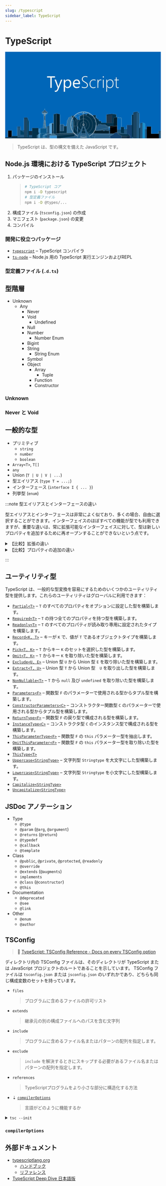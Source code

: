 ```yaml
---
slug: /typescript
sidebar_label: TypeScript
---
```


# TypeScript

![](../../../static/img/notes/typescript.bg.jpeg)

> TypeScript は、型の構文を備えた JavaScript です。

## Node.js 環境における TypeScript プロジェクト

1. パッケージのインストール
   > ```bash
   > # TypeScript コア
   > npm i -D typescript
   > # 型定義ファイル
   > npm i -D @types/...
   > ```
2. 構成ファイル (`tsconfig.json`) の作成
3. マニフェスト (`package.json`) の変更
4. コンパイル

### 開発に役立つパッケージ

- [`typescript`](https://www.npmjs.com/package/typescript) – TypeScript コンパイラ
- [`ts-node`](https://www.npmjs.com/package/ts-node) – Node.js 用の TypeScript 実行エンジンおよびREPL

### 型定義ファイル (`.d.ts`)

## 型階層

- Unknown
  - Any
    - Never
    - Void
      - Undefined 
    - Null
    - Number
      - Number Enum
    - Bigint
    - String
      - String Enum
    - Symbol
    - Object
      - Array
        - Tuple
      - Function
      - Constructor

### Unknown

### Never と Void

## 一般的な型

- プリミティブ
  - `string`
  - `number`
  - `boolean`
- `Array<T>`, `T[]`
- `any`
- Union (`T | U | V | ...`)
- 型エイリアス (`type T = ...;`)
- インターフェース (`interface I { ... }`)
- 列挙型 (`enum`)

:::note 型エイリアスとインターフェースの違い

型エイリアスとインターフェースは非常によく似ており、多くの場合、自由に選択することができます。インターフェイスのほぼすべての機能が型でも利用できますが、重要な違いは、常に拡張可能なインターフェイスに対して、型は新しいプロパティを追加するために再オープンすることができないという点です。

<details>
<summary>【比較】拡張の違い</summary>

```ts title="インターフェースの拡張" {1-7}
interface Animal {
  name: string
}

interface Bear extends Animal {
  honey: boolean
}

const bear: Bear = {
  name: 'Ted',
  honey: true,
}
```

```ts title="交差による型の拡張" {1-7}
type Animal = {
  name: string
}

type Bear = Animal & {
  honey: boolean
}

const bear: Bear = {
  name: 'Ted',
  honey: true,
}
```
</details>

<details>
<summary>【比較】プロパティの追加の違い</summary>

```ts title="インターフェース宣言のマージ" {1-7}
interface User {
  name: string
}

interface User {
  age:  number
}

const user: User = {
  name: 'John',
  age: 30,
}
```
```ts title="エラー：作成後にタイプを変更することはできません" {1-7}
type user = {
  name: string
}

type User = {
  age: number
}

// Error: Duplicate identifier 'User'.
```
</details>

:::

## ユーティリティ型

TypeScript は、一般的な型変換を容易にするためのいくつかのユーティリティ型を提供します。これらのユーティリティはグローバルに利用できます：

- [`Partial<T>`](https://www.typescriptlang.org/docs/handbook/utility-types.html#partialtype) – `T` のすべてのプロパティをオプションに設定した型を構築します。
- [`Required<T>`](https://www.typescriptlang.org/docs/handbook/utility-types.html#requiredtype) – `T` の持つ全てのプロパティを持つ型を構築します。
- [`Readonly<T>`](https://www.typescriptlang.org/docs/handbook/utility-types.html#readonlytype) – `T` のすべてのプロパティが読み取り専用に設定されたタイプを構築します。
- [`Record<K, T>`](https://www.typescriptlang.org/docs/handbook/utility-types.html#recordkeys-type) – キーが `K` で、値が `T` であるオブジェクトタイプを構築します。 
- [`Pick<T, K>`](https://www.typescriptlang.org/docs/handbook/utility-types.html#picktype-keys) – `T` からキー `K` のセットを選択した型を構築します。
- [`Omit<T, K>`](https://www.typescriptlang.org/docs/handbook/utility-types.html#omittype-keys) – `T` からキー `K` を取り除いた型を構築します。
- [`Exclude<U, E>`](https://www.typescriptlang.org/docs/handbook/utility-types.html#excludeuniontype-excludedmembers) – Union 型 `U` から Union 型 `E` を取り除いた型を構築します。
- [`Extract<T, U>`](https://www.typescriptlang.org/docs/handbook/utility-types.html#extracttype-union) – Union 型 `T` から Union 型　`U` を取り出した型を構築します。
- [`NonNullable<T>`](https://www.typescriptlang.org/docs/handbook/utility-types.html#nonnullabletype) – `T` から `null` 及び `undefined` を取り除いた型を構築します。
- [`Parameters<F>`](https://www.typescriptlang.org/docs/handbook/utility-types.html#parameterstype) – 関数型 `F` のパラメーターで使用される型からタプル型を構築します。
- [`ConstructorParameters<C>`](https://www.typescriptlang.org/docs/handbook/utility-types.html#constructorparameterstype) – コンストラクター関数型 `C` のパラメーターで使用される型からタプル型を構築します。
- [`ReturnType<F>`](https://www.typescriptlang.org/docs/handbook/utility-types.html#returntypetype) – 関数型 `F` の戻り型で構成される型を構築します。
- [`InstanceType<C>`](https://www.typescriptlang.org/docs/handbook/utility-types.html#instancetypetype) – コンストラクタ型 `C` のインスタンス型で構成される型を構築します。
- [`ThisParameterType<F>`](https://www.typescriptlang.org/docs/handbook/utility-types.html#thisparametertypetype) – 関数型 `F` の `this` パラメーター型を抽出します。
- [`OmitThisParameter<F>`](https://www.typescriptlang.org/docs/handbook/utility-types.html#omitthisparametertype) – 関数型 `F` の `this` パラメーター型を取り除いた型を構築します。
- [`ThisType<T>`](https://www.typescriptlang.org/docs/handbook/utility-types.html#thistypetype)
- [`Uppercase<StringType>`](https://www.typescriptlang.org/docs/handbook/utility-types.html#uppercasestringtype) – 文字列型 `Stringtype` を大文字にした型構築します。
- [`Lowercase<StringType>`](https://www.typescriptlang.org/docs/handbook/utility-types.html#lowercasestringtype) – 文字列型 `Stringtype` を小文字にした型構築します。
- [`Capitalize<StringType>`](https://www.typescriptlang.org/docs/handbook/utility-types.html#capitalizestringtype)
- [`Uncapitalize<StringType>`](https://www.typescriptlang.org/docs/handbook/utility-types.html#uncapitalizestringtype)

## JSDoc アノテーション

- Type
  - `@type`
  - `@param` (`@arg`, `@argument`)
  - `@returns` (`@return`)
  - `@typedef`
  - `@callback`
  - `@template`
- Class
  - `@public`, `@private`, `@protected`, `@readonly`
  - `@override`
  - `@extends` (`@augments`)
  - `implements`
  - `@class` (`@constructor`)
  - `@this`
- Documentation
  - `@deprecated`
  - `@see`
  - `@link`
- Other
  - `@enum`
  - `@author`

## TSConfig

> 🔗 [TypeScript: TSConfig Reference - Docs on every TSConfig option](https://www.typescriptlang.org/tsconfig)

ディレクトリ内の TSConfig ファイルは、そのディレクトリが TypeScript または JavaScript プロジェクトのルートであることを示しています。 TSConfig ファイルは `tsconfig.json` または `jsconfig.json` のいずれかであり、どちらも同じ構成変数のセットを持っています。

- `files`
  > プログラムに含めるファイルの許可リスト
- `extends`
  > 継承元の別の構成ファイルへのパスを含む文字列
- `include`
  > プログラムに含めるファイル名またはパターンの配列を指定します。
- `exclude`
  > `include` を解決するときにスキップする必要があるファイル名またはパターンの配列を指定します。
- `references`
  > TypeScriptプログラムをより小さな部分に構造化する方法
- ⇣ [`compilerOptions`](#compileroptions)
  >言語がどのように機能するか

<details>
<summary><code>tsc --init</code></summary>

```json title="tsconfig.json"
{
  "compilerOptions": {
    /* Visit https://aka.ms/tsconfig.json to read more about this file */

    /* Projects */
    // "incremental": true,                              /* Enable incremental compilation */
    // "composite": true,                                /* Enable constraints that allow a TypeScript project to be used with project references. */
    // "tsBuildInfoFile": "./",                          /* Specify the folder for .tsbuildinfo incremental compilation files. */
    // "disableSourceOfProjectReferenceRedirect": true,  /* Disable preferring source files instead of declaration files when referencing composite projects */
    // "disableSolutionSearching": true,                 /* Opt a project out of multi-project reference checking when editing. */
    // "disableReferencedProjectLoad": true,             /* Reduce the number of projects loaded automatically by TypeScript. */

    /* Language and Environment */
    "target": "es2016",                                  /* Set the JavaScript language version for emitted JavaScript and include compatible library declarations. */
    // "lib": [],                                        /* Specify a set of bundled library declaration files that describe the target runtime environment. */
    // "jsx": "preserve",                                /* Specify what JSX code is generated. */
    // "experimentalDecorators": true,                   /* Enable experimental support for TC39 stage 2 draft decorators. */
    // "emitDecoratorMetadata": true,                    /* Emit design-type metadata for decorated declarations in source files. */
    // "jsxFactory": "",                                 /* Specify the JSX factory function used when targeting React JSX emit, e.g. 'React.createElement' or 'h' */
    // "jsxFragmentFactory": "",                         /* Specify the JSX Fragment reference used for fragments when targeting React JSX emit e.g. 'React.Fragment' or 'Fragment'. */
    // "jsxImportSource": "",                            /* Specify module specifier used to import the JSX factory functions when using `jsx: react-jsx*`.` */
    // "reactNamespace": "",                             /* Specify the object invoked for `createElement`. This only applies when targeting `react` JSX emit. */
    // "noLib": true,                                    /* Disable including any library files, including the default lib.d.ts. */
    // "useDefineForClassFields": true,                  /* Emit ECMAScript-standard-compliant class fields. */

    /* Modules */
    "module": "commonjs",                                /* Specify what module code is generated. */
    // "rootDir": "./",                                  /* Specify the root folder within your source files. */
    // "moduleResolution": "node",                       /* Specify how TypeScript looks up a file from a given module specifier. */
    // "baseUrl": "./",                                  /* Specify the base directory to resolve non-relative module names. */
    // "paths": {},                                      /* Specify a set of entries that re-map imports to additional lookup locations. */
    // "rootDirs": [],                                   /* Allow multiple folders to be treated as one when resolving modules. */
    // "typeRoots": [],                                  /* Specify multiple folders that act like `./node_modules/@types`. */
    // "types": [],                                      /* Specify type package names to be included without being referenced in a source file. */
    // "allowUmdGlobalAccess": true,                     /* Allow accessing UMD globals from modules. */
    // "resolveJsonModule": true,                        /* Enable importing .json files */
    // "noResolve": true,                                /* Disallow `import`s, `require`s or `<reference>`s from expanding the number of files TypeScript should add to a project. */

    /* JavaScript Support */
    // "allowJs": true,                                  /* Allow JavaScript files to be a part of your program. Use the `checkJS` option to get errors from these files. */
    // "checkJs": true,                                  /* Enable error reporting in type-checked JavaScript files. */
    // "maxNodeModuleJsDepth": 1,                        /* Specify the maximum folder depth used for checking JavaScript files from `node_modules`. Only applicable with `allowJs`. */

    /* Emit */
    // "declaration": true,                              /* Generate .d.ts files from TypeScript and JavaScript files in your project. */
    // "declarationMap": true,                           /* Create sourcemaps for d.ts files. */
    // "emitDeclarationOnly": true,                      /* Only output d.ts files and not JavaScript files. */
    // "sourceMap": true,                                /* Create source map files for emitted JavaScript files. */
    // "outFile": "./",                                  /* Specify a file that bundles all outputs into one JavaScript file. If `declaration` is true, also designates a file that bundles all .d.ts output. */
    // "outDir": "./",                                   /* Specify an output folder for all emitted files. */
    // "removeComments": true,                           /* Disable emitting comments. */
    // "noEmit": true,                                   /* Disable emitting files from a compilation. */
    // "importHelpers": true,                            /* Allow importing helper functions from tslib once per project, instead of including them per-file. */
    // "importsNotUsedAsValues": "remove",               /* Specify emit/checking behavior for imports that are only used for types */
    // "downlevelIteration": true,                       /* Emit more compliant, but verbose and less performant JavaScript for iteration. */
    // "sourceRoot": "",                                 /* Specify the root path for debuggers to find the reference source code. */
    // "mapRoot": "",                                    /* Specify the location where debugger should locate map files instead of generated locations. */
    // "inlineSourceMap": true,                          /* Include sourcemap files inside the emitted JavaScript. */
    // "inlineSources": true,                            /* Include source code in the sourcemaps inside the emitted JavaScript. */
    // "emitBOM": true,                                  /* Emit a UTF-8 Byte Order Mark (BOM) in the beginning of output files. */
    // "newLine": "crlf",                                /* Set the newline character for emitting files. */
    // "stripInternal": true,                            /* Disable emitting declarations that have `@internal` in their JSDoc comments. */
    // "noEmitHelpers": true,                            /* Disable generating custom helper functions like `__extends` in compiled output. */
    // "noEmitOnError": true,                            /* Disable emitting files if any type checking errors are reported. */
    // "preserveConstEnums": true,                       /* Disable erasing `const enum` declarations in generated code. */
    // "declarationDir": "./",                           /* Specify the output directory for generated declaration files. */
    // "preserveValueImports": true,                     /* Preserve unused imported values in the JavaScript output that would otherwise be removed. */

    /* Interop Constraints */
    // "isolatedModules": true,                          /* Ensure that each file can be safely transpiled without relying on other imports. */
    // "allowSyntheticDefaultImports": true,             /* Allow 'import x from y' when a module doesn't have a default export. */
    "esModuleInterop": true,                             /* Emit additional JavaScript to ease support for importing CommonJS modules. This enables `allowSyntheticDefaultImports` for type compatibility. */
    // "preserveSymlinks": true,                         /* Disable resolving symlinks to their realpath. This correlates to the same flag in node. */
    "forceConsistentCasingInFileNames": true,            /* Ensure that casing is correct in imports. */

    /* Type Checking */
    "strict": true,                                      /* Enable all strict type-checking options. */
    // "noImplicitAny": true,                            /* Enable error reporting for expressions and declarations with an implied `any` type.. */
    // "strictNullChecks": true,                         /* When type checking, take into account `null` and `undefined`. */
    // "strictFunctionTypes": true,                      /* When assigning functions, check to ensure parameters and the return values are subtype-compatible. */
    // "strictBindCallApply": true,                      /* Check that the arguments for `bind`, `call`, and `apply` methods match the original function. */
    // "strictPropertyInitialization": true,             /* Check for class properties that are declared but not set in the constructor. */
    // "noImplicitThis": true,                           /* Enable error reporting when `this` is given the type `any`. */
    // "useUnknownInCatchVariables": true,               /* Type catch clause variables as 'unknown' instead of 'any'. */
    // "alwaysStrict": true,                             /* Ensure 'use strict' is always emitted. */
    // "noUnusedLocals": true,                           /* Enable error reporting when a local variables aren't read. */
    // "noUnusedParameters": true,                       /* Raise an error when a function parameter isn't read */
    // "exactOptionalPropertyTypes": true,               /* Interpret optional property types as written, rather than adding 'undefined'. */
    // "noImplicitReturns": true,                        /* Enable error reporting for codepaths that do not explicitly return in a function. */
    // "noFallthroughCasesInSwitch": true,               /* Enable error reporting for fallthrough cases in switch statements. */
    // "noUncheckedIndexedAccess": true,                 /* Include 'undefined' in index signature results */
    // "noImplicitOverride": true,                       /* Ensure overriding members in derived classes are marked with an override modifier. */
    // "noPropertyAccessFromIndexSignature": true,       /* Enforces using indexed accessors for keys declared using an indexed type */
    // "allowUnusedLabels": true,                        /* Disable error reporting for unused labels. */
    // "allowUnreachableCode": true,                     /* Disable error reporting for unreachable code. */

    /* Completeness */
    // "skipDefaultLibCheck": true,                      /* Skip type checking .d.ts files that are included with TypeScript. */
    "skipLibCheck": true                                 /* Skip type checking all .d.ts files. */
  }
}
```

</details>

### `compilerOptions`



## 外部ドキュメント

- [typescriptlang.org](https://www.typescriptlang.org/ja/)
  - [ハンドブック](https://www.typescriptlang.org/docs/handbook/intro.html)
  - [リファレンス](https://www.typescriptlang.org/docs/handbook/utility-types.html)
- [TypeScript Deep Dive 日本語版](https://typescript-jp.gitbook.io/deep-dive/)
